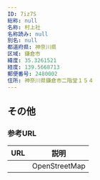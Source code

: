 ```yaml
---
ID: 7iz7S
総称: null
名称: 村上社
名称読み: null
別名: null
都道府県: 神奈川県
区域: 鎌倉市
緯度: 35.3261521
経度: 139.5668713
郵便番号: 2480002
住所: 神奈川県鎌倉市二階堂１５４
---
```


## その他

### 参考URL

| URL | 説明          |
| --- | ------------- |
|     | OpenStreetMap |
